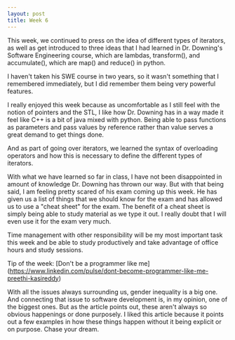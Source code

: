 ```yaml
---
layout: post
title: Week 6
---
```

This week, we continued to press on the idea of different types of iterators, as well as get introduced to three ideas that I had learned in Dr. Downing's Software Engineering course, which are lambdas, transform(), and accumulate(), which are map() and reduce() in python.

I haven't taken his SWE course in two years, so it wasn't something that I remembered immediately, but I did remember them being very powerful features.

I really enjoyed this week because as uncomfortable as I still feel with the notion of pointers and the STL, I like how Dr. Downing has in a way made it feel like C++ is a bit of java mixed with python. Being able to pass functions as parameters and pass values by reference rather than value serves a great demand to get things done.

And as part of going over iterators, we learned the syntax of overloading operators and how this is necessary to define the different types of iterators.

With what we have learned so far in class, I have not been disappointed in amount of knowledge Dr. Downing has thrown our way. But with that being said, I am feeling pretty scared of his exam coming up this week. He has given us a list of things that we should know for the exam and has allowed us to use a "cheat sheet" for the exam. The benefit of a cheat sheet is simply being able to study material as we type it out. I really doubt that I will even use it for the exam very much.

Time management with other responsibility will be my most important task this week and be able to study productively and take advantage of office hours and study sessions. 

Tip of the week: [Don't be a programmer like me] (https://www.linkedin.com/pulse/dont-become-programmer-like-me-preethi-kasireddy)

With all the issues always surrounding us, gender inequality is a big one. And connecting that issue to software development is, in my opinion, one of the biggest ones. But as the article points out, these aren't always so obvious happenings or done purposely. I liked this article because it points out a few examples in how these things happen without it being explicit or on purpose. Chase your dream.
